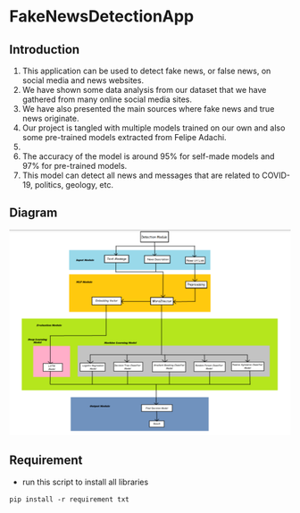 # FakeNewsDetectionApp

## Introduction

1. This application can be used to detect fake news, or false news, on social media and news websites.
2. We have shown some data analysis from our dataset that we have gathered from many online social media sites. 
3. We have also presented the main sources where fake news and true news originate. 
4. Our project is tangled with multiple models trained on our own and also some pre-trained models extracted from Felipe Adachi.
5. 
6. The accuracy of the model is around 95% for self-made models and 97% for pre-trained models. 
7. This model can detect all news and messages that are related to COVID-19, politics, geology, etc.

## Diagram
![Capture](Capture.PNG)

## Requirement
* run this script to install all libraries
```
pip install -r requirement txt
```
